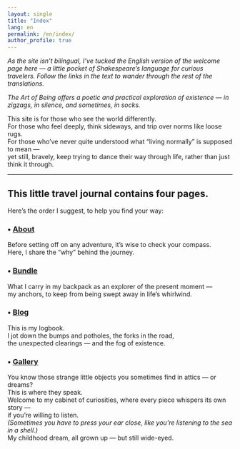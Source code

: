 ```yaml
---
layout: single
title: "Index"
lang: en
permalink: /en/index/
author_profile: true
---
```


*As the site isn’t bilingual, I’ve tucked the English version of the welcome page here — a little pocket of Shakespeare’s language for curious travelers. 
Follow the links in the text to wander through the rest of the translations.*

_The Art of Being offers a poetic and practical exploration of existence — in zigzags, in silence, and sometimes, in socks._

This site is for those who see the world differently.  
For those who feel deeply, think sideways, and trip over norms like loose rugs.  
For those who’ve never quite understood what “living normally” is supposed to mean —  
yet still, bravely, keep trying to dance their way through life, rather than just think it through.

---

## This little travel journal contains four pages.  
Here’s the order I suggest, to help you find your way:

### • [About](/about)
Before setting off on any adventure, it’s wise to check your compass.  
Here, I share the “why” behind the journey.

### • [Bundle](/baluchon)
What I carry in my backpack as an explorer of the present moment —  
my anchors, to keep from being swept away in life’s whirlwind.

### • [Blog](/blog)
This is my logbook.  
I jot down the bumps and potholes, the forks in the road,  
the unexpected clearings — and the fog of existence.

### • [Gallery](/galerie)
You know those strange little objects you sometimes find in attics — or dreams?  
This is where they speak.  
Welcome to my cabinet of curiosities, where every piece whispers its own story —  
if you’re willing to listen.  
_(Sometimes you have to press your ear close, like you’re listening to the sea in a shell.)_  
My childhood dream, all grown up — but still wide-eyed.
